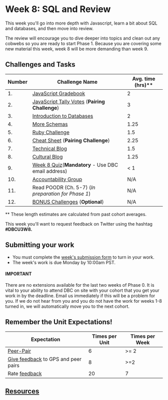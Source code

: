 # Week 8: SQL and Review

<!-- Week 8 will be released by 10:00am PST on Monday. -->

This week you'll go into more depth with Javascript, learn a bit about SQL and databases, and then move into review.

The review will encourage you to dive deeper into topics and clean out any cobwebs so you are ready to start Phase 1. Because you are covering some new material this week, week 8 will be more demanding than week 9.

## Challenges and Tasks

Number | Challenge Name | Avg. time (hrs)**
-------|----------------|----------
1. | [JavaScript Gradebook](js-gradebook) | 2
2. | [JavaScript Tally Votes](js-tally-votes) (**Pairing Challenge**) | 3
3. | [Introduction to Databases](intro-to-databases) | 2
4. | [More Schemas](more-schemas) | 1.25
5. | [Ruby Challenge](ruby.md) | 1.5
6. | [Cheat Sheet](cheat-sheet.md) (**Pairing Challenge**) | 2.25
7. | [Technical Blog](technical-blog.md) | 1.5
8. | [Cultural Blog](cultural-blog.md) | 1.25
9. | [Week 8 Quiz](https://www.classmarker.com/online-test/start/?quiz=rqq555675e3b682f)(**Mandatory** - Use DBC email address) | < 1
10. | [Accountability Group](accountability-group.md) | N/A
11. | Read POODR (Ch. 5-7) (*In preparation for Phase 1*) | N/A
12. | [BONUS Challenges](BONUS-challenges) (**Optional**) | N/A

** These length estimates are calculated from past cohort averages.

This week you'll want to request feedback on Twitter using the hashtag **#DBCU3W8.**

## Submitting your work
- You must complete the [week's submission form](http://apply.devbootcamp.com) to turn in your work.
- The week's work is due Monday by 10:00am PST.

#### IMPORTANT
There are no extensions available for the last two weeks of Phase 0. It is vital to your ability to attend DBC on site with your cohort that you get your work in by the deadline. Email us immediately if this will be a problem for you. If we do not hear from you and you do not have the work for weeks 1-8 turned in, we will automatically move you to the next cohort.

## Remember the Unit Expectations!

Expectation | Times per Unit | Times per Week
------------|----------|---------
[Peer-Pair](https://github.com/Devbootcamp/phase-0-handbook/blob/master/peer-pairing-sessions.md) | 6 | >= 2
[Give feedback](https://socrates.devbootcamp.com/feedback/new) to GPS and peer pairs | 8 | >=2
Rate [feedback](https://socrates.devbootcamp.com/feedback) | 20 | 7

## [Resources](https://github.com/Devbootcamp/phase-0-handbook/blob/master/resources.md)
